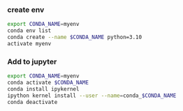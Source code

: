 ### create env

```bash
export CONDA_NAME=myenv
conda env list
conda create --name $CONDA_NAME python=3.10
activate myenv
```

### Add to jupyter

```bash
export CONDA_NAME=myenv
conda activate $CONDA_NAME
conda install ipykernel
ipython kernel install --user --name=conda_$CONDA_NAME
conda deactivate
```
